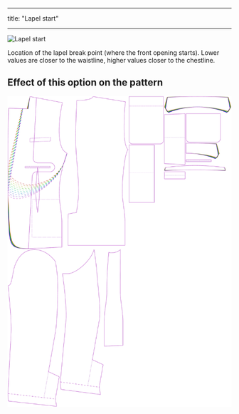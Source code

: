 ***

title: "Lapel start"

***

![Lapel start](lapelstart.svg)

Location of the lapel break point (where the front opening starts). Lower values are closer to the waistline, higher values closer to the chestline.

## Effect of this option on the pattern

![This image shows the effect of this option by superimposing several variants that have a different value for this option](jaeger_lapelstart_sample.svg "Effect of this option on the pattern")

